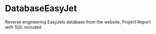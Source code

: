 # DatabaseEasyJet
Reverse engineering EasyJets database from the website, Project Report with SQL included
